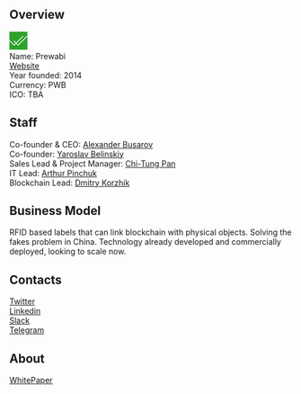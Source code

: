 ## Overview
![logo](../projects/logo/prewabi.png)  
Name: Prewabi  
[Website](https://www.wacoin.io/)  
Year founded: 2014  
Currency: PWB  
ICO: TBA
## Staff
Co-founder & CEO: [Alexander Busarov](../people/alexander_busarov.md)  
Co-founder: [Yaroslav Belinskiy](../people/yaroslav_belinskiy.md)  
Sales Lead & Project Manager: [Chi-Tung Pan](../people/chi-tung_pan.md)  
IT Lead: [Arthur Pinchuk](../people/arthur_pinchuk.md)  
Blockchain Lead: [Dmitry Korzhik](../people/dmitry_korzhik.md)
## Business Model
RFID based labels that can link blockchain with physical objects. Solving the fakes problem in China. Technology already developed and commercially deployed, looking to scale now.
## Contacts  
[Twitter](https://twitter.com/wabiico)  
[Linkedin](https://www.linkedin.com/company-beta/3550811/)    
[Slack](http://walicoin-io.herokuapp.com/)    
[Telegram](https://t.me/joinchat/GOTG3EIRK4fBEURKmiOYFg)  
## About  
[WhitePaper](http://resources.wacoin.io/WaBI_Whitepaper_ENG.pdf)  
